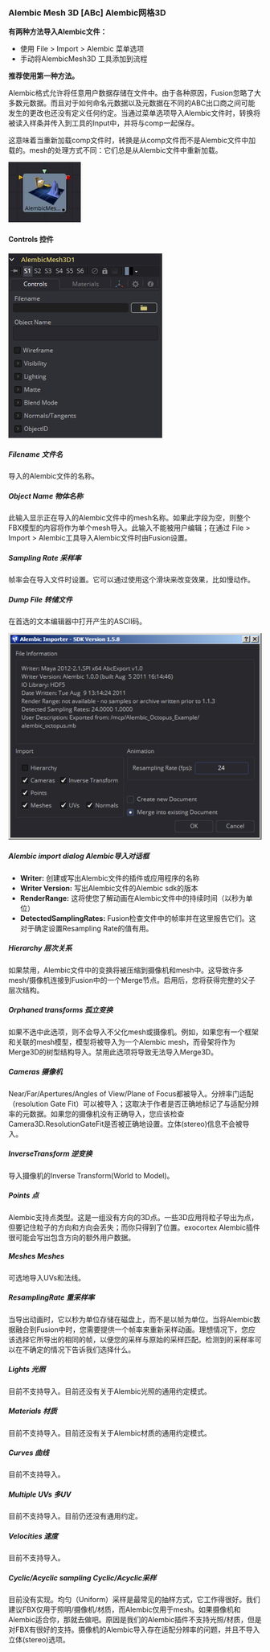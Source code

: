 ### Alembic Mesh 3D [ABc] Alembic网格3D

<b>有两种方法导入Alembic文件：</b>

- 使用 File > Import > Alembic 菜单选项
- 手动将AlembicMesh3D 工具添加到流程

**推荐使用第一种方法。**

Alembic格式允许将任意用户数据存储在文件中。由于各种原因，Fusion忽略了大多数元数据。而且对于如何命名元数据以及元数据在不同的ABC出口商之间可能发生的更改也还没有定义任何约定。当通过菜单选项导入Alembic文件时，转换将被读入样条并传入到工具的Input中，并将与comp一起保存。

这意味着当重新加载comp文件时，转换是从comp文件而不是Alembic文件中加载的。mesh的处理方式不同：它们总是从Alembic文件中重新加载。

 ![ABc_tile](images/ABc_tile.jpg)

#### Controls 控件

![ABc_Controls](images/ABc_Controls.png)

##### Filename 文件名

导入的Alembic文件的名称。

##### Object Name 物体名称

此输入显示正在导入的Alembic文件中的mesh名称。如果此字段为空，则整个FBX模型的内容将作为单个mesh导入。此输入不能被用户编辑；在通过 File > Import > Alembic工具导入Alembic文件时由Fusion设置。

##### Sampling Rate 采样率

帧率会在导入文件时设置。它可以通过使用这个滑块来改变效果，比如慢动作。

##### Dump File 转储文件

在首选的文本编辑器中打开产生的ASCII码。

![ABc_dlg](images/ABc_dlg.png)

##### Alembic import dialog Alembic导入对话框

- **Writer:** 创建或写出Alembic文件的插件或应用程序的名称
- **Writer Version:** 写出Alembic文件的Alembic sdk的版本
- **RenderRange:** 这将使您了解动画在Alembic文件中的持续时间（以秒为单位）
- **DetectedSamplingRates:** Fusion检查文件中的帧率并在这里报告它们。这对于确定设置Resampling Rate的值有用。

##### Hierarchy 层次关系

如果禁用，Alembic文件中的变换将被压缩到摄像机和mesh中。这导致许多mesh/摄像机连接到Fusion中的一个Merge节点。启用后，您将获得完整的父子层次结构。

##### Orphaned transforms 孤立变换

如果不选中此选项，则不会导入不父化mesh或摄像机。例如，如果您有一个框架和关联的mesh模型，模型将被导入为一个Alembic mesh，而骨架将作为Merge3D的树型结构导入。禁用此选项将导致无法导入Merge3D。

##### Cameras 摄像机

Near/Far/Apertures/Angles of View/Plane of Focus都被导入。分辨率门适配（resolution Gate Fit）可以被导入；这取决于作者是否正确地标记了与适配分辨率的元数据。如果您的摄像机没有正确导入，您应该检查Camera3D.ResolutionGateFit是否被正确地设置。立体(stereo)信息不会被导入。

##### InverseTransform 逆变换

导入摄像机的Inverse Transform(World to Model)。

##### Points 点

Alembic支持点类型。这是一组没有方向的3D点。一些3D应用将粒子导出为点，但要记住粒子的方向和方向会丢失；而你只得到了位置。exocortex Alembic插件很可能会写出包含方向的额外用户数据。

##### Meshes Meshes

可选地导入UVs和法线。

##### ResamplingRate 重采样率

当导出动画时，它以秒为单位存储在磁盘上，而不是以帧为单位。当将Alembic数据融合到Fusion中时，您需要提供一个帧率来重新采样动画。理想情况下，您应该选择它所导出的相同的帧，以便您的采样与原始的采样匹配。检测到的采样率可以在不确定的情况下告诉我们选择什么。

##### Lights 光照

目前不支持导入。目前还没有关于Alembic光照的通用约定模式。

##### Materials 材质

目前不支持导入。目前还没有关于Alembic材质的通用约定模式。

##### Curves 曲线

目前不支持导入。

##### Multiple UVs 多UV

目前不支持导入。目前仍还没有通用约定。

##### Velocities 速度

目前不支持导入。

##### Cyclic/Acyclic sampling Cyclic/Acyclic采样

目前没有实现。均匀（Uniform）采样是最常见的抽样方式，它工作得很好。我们建议FBX仅用于照明/摄像机/材质，而Alembic仅用于mesh。如果摄像机和Alembic适合你，那就去做吧。原因是我们的Alembic插件不支持光照/材质，但是对FBX有很好的支持。摄像机的Alembic导入存在适配分辨率的问题，并且不导入立体(stereo)选项。